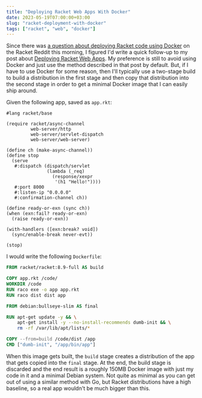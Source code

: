 ```yaml
---
title: "Deploying Racket Web Apps With Docker"
date: 2023-05-19T07:00:00+03:00
slug: "racket-deployment-with-docker"
tags: ["racket", "web", "docker"]
---
```


Since there was [a question about deploying Racket code using
Docker][reddit] on the Racket Reddit this morning, I figured I'd write a
quick follow-up to my post about [Deploying Racket Web Apps][old-post].
My preference is still to avoid using Docker and just use the method
described in that post by default. But, if I have to use Docker for
some reason, then I'll typically use a two-stage build to build a
distribution in the first stage and then copy that distribution into the
second stage in order to get a minimal Docker image that I can easily
ship around.

Given the following app, saved as `app.rkt`:

```racket
#lang racket/base

(require racket/async-channel
         web-server/http
         web-server/servlet-dispatch
         web-server/web-server)

(define ch (make-async-channel))
(define stop
  (serve
   #:dispatch (dispatch/servlet
               (lambda (_req)
                 (response/xexpr
                  '(h1 "Hello!"))))
   #:port 8000
   #:listen-ip "0.0.0.0"
   #:confirmation-channel ch))

(define ready-or-exn (sync ch))
(when (exn:fail? ready-or-exn)
  (raise ready-or-exn))

(with-handlers ([exn:break? void])
  (sync/enable-break never-evt))

(stop)
```

I would write the following `Dockerfile`:

```Dockerfile
FROM racket/racket:8.9-full AS build

COPY app.rkt /code/
WORKDIR /code
RUN raco exe -o app app.rkt
RUN raco dist dist app

FROM debian:bullseye-slim AS final

RUN apt-get update -y && \
    apt-get install -y --no-install-recommends dumb-init && \
    rm -rf /var/lib/apt/lists/*

COPY --from=build /code/dist /app
CMD ["dumb-init", "/app/bin/app"]
```

When this image gets built, the `build` stage creates a distribution
of the app that gets copied into the `final` stage. At the end, the
build stage is discarded and the end result is a roughly 150MB Docker
image with just my code in it and a minimal Debian system. Not quite
as minimal as you can get out of using a similar method with Go, but
Racket distributions have a high baseline, so a real app wouldn't be
much bigger than this.

[reddit]: https://www.reddit.com/r/Racket/comments/13lft3d/how_do_you_deploy_your_racket_code_to_a_server/
[old-post]: /2020/06/28/racket-deployment/
